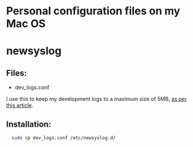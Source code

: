 Personal configuration files on my Mac OS
=========================================

# newsyslog

## Files:
* dev_logs.conf

I use this to keep my development logs to a maximum size of 5MB, [as per this article](https://www.new-bamboo.co.uk/blog/2013/08/20/keeping-development-logs-under-control).

## Installation:

```bash
  sudo cp dev_logs.conf /etc/newsyslog.d/
```
